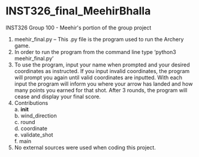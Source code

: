 # INST326_final_MeehirBhalla <br />
INST326 Group 100 - Meehir's portion of the group project <br />
1. meehir_final.py – This .py file is the program used to run the Archery game. <br />
2. In order to run the program from the command line type ‘python3 meehir_final.py’ <br />
3. To use the program, input your name when prompted and your desired coordinates as instructed. If you input invalid coordinates, the program will prompt you again until valid coordinates are inputted. With each input the program will inform you where your arrow has landed and how many points you earned for that shot. After 3 rounds, the program will cease and display your final score. <br />
4. Contributions <br />
      a.	__init__ <br />
      b.	wind_direction <br />
      c.	round <br />
      d.	coordinate <br />
      e.	validate_shot <br />
      f.	main <br />
5. No external sources were used when coding this project.
